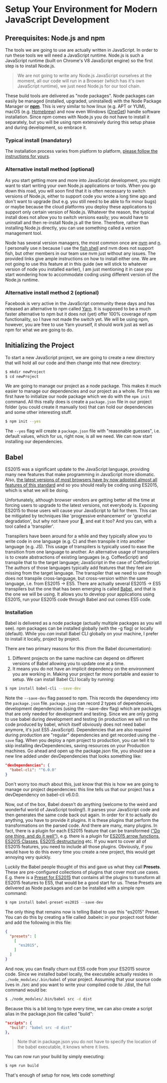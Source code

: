 # Setup Your Environment for Modern JavaScript Development

## Prerequisites: Node.js and npm
The tools we are going to use are actually written in JavaScript.  In order to run these tools we will need a JavaScript runtime. Node.js is such a JavaScript runtime (built on Chrome's V8 JavaScript engine) so the first step is to install Node.js.

>We are not going to write any Node.js JavaScript ourselves at the moment, all our code will run in a Browser (which has it's own JavaScript runtime), we just need Node.js for our tool chain.

These build tools are delivered as "node packages".  Node packages can easily be managed (installed, upgraded, uninstalled) with the Node Package Manager or [__npm__](https://www.npmjs.com/).  This is very similar to how linux (e.g. APT or YUM), macOS (e.g. [Homebrew](http://brew.sh/)) and now even Windows ([OneGet](https://github.com/oneget/oneget)) handle software installation.  Since npm comes with Node.js you do not have to install it separately, but you will be using npm extensively during this setup phase and during development, so embrace it.

### Typical install (mandatory)
The installation process varies from platform to platform, [please follow the instructions for yours](https://nodejs.org/en/download/).

### Alternative install method (optional)
As you start getting more and more into JavaScript development, you might want to start writing your own Node.js applications or tools.  When you go down this road, you will soon find that it is often necessary to switch versions of Node.js, either to support code you wrote a long time ago and don't want to upgrade (but e.g. you still need to be able to fix minor bugs) or maybe because the cloud platforms you deploy these applications to support only certain version of Node.js.  Whatever the reason, the typical install does not allow you to switch versions easily; you would have to uninstall and then re-install Node.js all the time.  Therefore, rather than installing Node.js directly, you can use something called a version management tool.

Node has several version managers, the most common once are [nvm](https://github.com/creationix/nvm) and [n](https://github.com/tj/n).  I personally use n because I use the [fish shell](https://fishshell.com/) and nvm does not support fish, but other members in our team use nvm just without any issues.  The provided links give ample instructions on how to install either one.  We are not going to use this feature at in this guide (we will stick to whatever version of node you installed earlier), I am just mentioning it in case you start wondering how to accommodate coding using different version of the Node.js runtime.

### Alternative install method 2 (optional)
Facebook is very active in the JavaScript community these days and has released an alternative to npm called [Yarn](https://yarnpkg.com/).  It is supposed to be a much faster alternative to npm but it does not (yet) offer 100% coverage of npm functionality, so I have not made the switch yet.  We will be using npm, however, you are free to use Yarn yourself, it should work just as well as npm for what we are going to do.

## Initializing the Project
To start a new JavaScript project, we are going to create a new directory that will hold all our code and then change into that new directory:

```bash
$ mkdir newProject
$ cd newProject
```

We are going to manage our project as a node package.  This makes it much easier to manage our dependencies and our project as a whole.  For this we first have to initialize our node package which we do with the ```npm init``` command.  All this really does is create a ```package.json``` file in our project folder (you could create it manually too) that can hold our dependencies and some other interesting stuff.

```bash
$ npm init --yes
```

The ```--yes``` flag will create a ```package.json``` file with "reasonable guesses", i.e. default values, which for us, right now, is all we need.  We can now start installing our dependencies.


## Babel
ES2015 was a significant update to the JavaScript language, providing many new features that make programming in JavaScript more idiomatic.  Also, [the latest versions of most browsers have by now adopted almost all features of this standard](http://kangax.github.io/compat-table/es6/) and so you should really be coding using ES2015, which is what we will be doing.

Unfortunately, although browser vendors are getting better all the time at forcing users to upgrade to the latest versions, not everybody is.  Exposing ES2015 to those users will cause your JavaScript to fail for them.  This can be mitigated by techniques like 'progressive enhancement' or 'graceful degradation', but why not have your 🎂, and eat it too?  And you can, with a tool called a 'transpiler'.

Transpilers have been around for a while and they typically allow you to write code in one language (e.g. C) and then transpile it into another language (e.g. JS).  This usage of transpilers is typically used to ease the transition from one language to another.  An alternative usage of transpilers is to create abstractions of existing languages (e.g. CoffeeScript) and transpile that to the target language; JavaScript in the case of CoffeeScript.  The authors of those languages typically add features that they feel are missing from the target language.  The transpiler that we need to use though does not transpile cross-language, but cross-version within the same language, i.e. from ES2015 -> ES5.  There are actually several ES2015 -> ES5 transpilers but the one that has been emerging is called [Babel](https://babeljs.io/), and that is the one we will be using.  It allows you to develop your applications using ES2015, run your ES2015 code through Babel and out comes ES5 code.

### Installation
Babel is delivered as a node package (actually multiple packages as you will see).  npm packages can be installed globally (with the -g flag) or locally (default).  While you _can_ install Babel CLI globally on your machine, I prefer to install it locally, project by project.

There are two primary reasons for this (from the Babel documentation):

1. Different projects on the same machine can depend on different versions of Babel allowing you to update one at a time.
2. It means you do not have an implicit dependency on the environment you are working in. Making your project far more portable and easier to setup.
We can install Babel CLI locally by running:

```bash
$ npm install babel-cli --save-dev
```

Note the ```--save-dev``` flag passed to npm.  This records the dependency into the ```package.json``` file.  ```package.json``` can record 2 types of dependencies, development dependencies (using the --save-dev flag) which are packages that are only needed for development and testing.  Since we are only going to use babel during development and testing (in production we will run the code produced by babel, which itself obviously does not need babel anymore, it's just ES5 JavaScript).  Dependencies that are also required during production are "regular" dependencies and get recorded using the ```-save``` flag.  When you deploy a npm project to production, you can tell it to skip installing devDependencies, saving resources on your Production machines.  Go ahead and open up the package.json file, you should see  a new line added under devDependencies that looks something like:

```JSON
"devDependencies": {
  "babel-cli": "^6.0.0"
}
```

Don't worry too much about this, just know that this is how we are going to manage our project dependencies: this line tells us that our project has a devDependency on babel-cli v6.0.0.

Now, out of the box, Babel doesn’t do anything (welcome to the weird and wonderful world of JavaScript tooling!). It parses your JavaScript code and then generates the same code back out again.  In order for it to actually do anything, you have to provide it plugins.  It is these plugins that perform the transformations on the parsed code.  And there are many, many plugins.  In fact, there is a plugin for each ES2015 feature that can be transformed (["Do one thing, and do it well"](https://en.wikipedia.org/wiki/Unix_philosophy)), e.g. there is a plugin for [ES2015 arrow functions](https://github.com/babel/babel/tree/master/packages/babel-plugin-transform-es2015-arrow-functions), [ES2015 Classes](https://github.com/babel/babel/tree/master/packages/babel-plugin-transform-es2015-classes), [ES2015 destructuring](https://github.com/babel/babel/tree/master/packages/babel-plugin-transform-es2015-destructuring) etc.  If you want to cover all of ES2015 features, you need to include all those plugins.  Obviously, if you would have to do this every time you create a new project, this would get annoying very quickly.

Luckily the Babel people thought of this and gave us what they call __Presets__.  These are pre-configured collections of plugins that cover most use cases.  E.g. there is a [Preset for ES2015](http://babeljs.io/docs/plugins/preset-es2015/) that contains all the plugins to transform all ES2015 features to ES5, that would be a good start for us.  These Presets are delivered as Node packages and can be installed with a simple npm command:

```javascript
$ npm install babel-preset-es2015 --save-dev
```

The only thing that remains now is telling Babel to use this "es2015" Preset.  You can do this by creating a file called .babelrc in your project root folder and add the following in this file:

```JSON
{
  "presets": [
    [
      "es2015",
    ]
  ]
}
```

And now, you can finally churn out ES5 code from your ES2015 source code.  Since we installed babel locally, the executable actually resides in ```./node_modules/.bin/babel``` of your project.  Assuming that your source code lives in ./src and you want to write your compiled code to ./dist, the full command would be:

```bash
$ ./node_modules/.bin/babel src -d dist
```

Because this is a bit long to type every time, we can also create a script alias in the package.json file called "build":

```JSON
"scripts": {
  "build": "babel src -d dist"
},
```

>Note that in package.json you do not have to specify the location of the babel executable, it knows where it lives.

You can now run your build by simply executing:

```bash
$ npm run build
```

That's enough of setup for now, lets code something!
